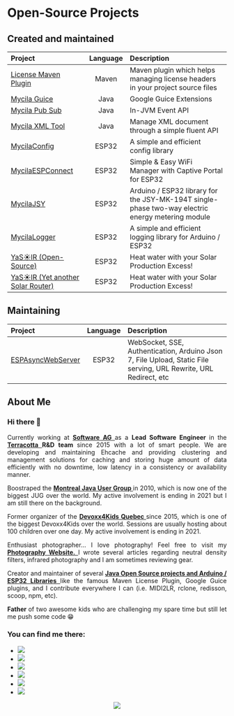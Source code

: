 # Open-Source Projects

## Created and maintained

| **Project**                                                                   | **Language** | **Description**                                                                                  |
| :---------------------------------------------------------------------------- | :----------: | :----------------------------------------------------------------------------------------------- |
| [License Maven Plugin](https://github.com/mathieucarbou/license-maven-plugin) |    Maven     | Maven plugin which helps managing license headers in your project source files                   |
| [Mycila Guice](https://github.com/mathieucarbou/guice)                        |     Java     | Google Guice Extensions                                                                          |
| [Mycila Pub Sub](https://github.com/mathieucarbou/pubsub)                     |     Java     | In-JVM Event API                                                                                 |
| [Mycila XML Tool](https://github.com/mathieucarbou/xmltool)                   |     Java     | Manage XML document through a simple fluent API                                                  |
| [MycilaConfig](https://github.com/mathieucarbou/MycilaConfig)                 |    ESP32     | A simple and efficient config library                                                            |
| [MycilaESPConnect](https://github.com/mathieucarbou/MycilaESPConnect)         |    ESP32     | Simple & Easy WiFi Manager with Captive Portal for ESP32                                         |
| [MycilaJSY](https://github.com/mathieucarbou/MycilaJSY)                       |    ESP32     | Arduino / ESP32 library for the JSY-MK-194T single-phase two-way electric energy metering module |
| [MycilaLogger](https://github.com/mathieucarbou/MycilaLogger)                 |    ESP32     | A simple and efficient logging library for Arduino / ESP32                                       |
| [YaS☀️lR (Open-Source)](https://github.com/mathieucarbou/YaSolR-OSS)          |    ESP32     | Heat water with your Solar Production Excess!                                                    |
| [YaS☀️lR (Yet another Solar Router)](https://yasolr.carbou.me)                |    ESP32     | Heat water with your Solar Production Excess!                                                    |

## Maintaining

| **Project**                             | **Language** | **Description**                                                                                                  |
| :-------------------------------------- | :----------: | :--------------------------------------------------------------------------------------------------------------- |
| [ESPAsyncWebServer](https://github.com/mathieucarbou/ESPAsyncWebServer) |    ESP32     | WebSocket, SSE, Authentication, Arduino Json 7, File Upload, Static File serving, URL Rewrite, URL Redirect, etc |

## About Me

<h3 align="justify">
	Hi there&nbsp;👋
</h3>

<p align="justify">
	Currently working at
	<strong>
		<a href="https://github.com/SoftwareAG">
			Software AG
		</a>
	</strong>
	as a
	<strong>
		Lead Software Engineer
	</strong>
	in the
	<strong>
		<a href="https://github.com/Terracotta-OSS">
			Terracotta
		</a>
		R&amp;D team
	</strong>
	since 2015 with a lot of smart people. We are developing and maintaining Ehcache and providing clustering and
	management solutions for caching and storing huge amount of data efficiently with no downtime, low latency in a
	consistency or availability manner.
</p>

<p align="justify">
	Boostraped the
	<strong>
		<a href="https://www.montreal-jug.org/">
			Montreal Java User Group
		</a>
	</strong>
	in 2010, which is now one of the biggest JUG over the world. My active involvement is ending in 2021 but I am still
	there on the background.
</p>

<p align="justify">
	Former organizer of the
	<strong>
		<a href="http://www.devoxx4kids.org/quebec/">
			Devoxx4Kids Quebec
		</a>
	</strong>
	since 2015, which is one of the biggest Devoxx4Kids over the world. Sessions are usually hosting about 100 children
	over one day. My active involvement is ending in 2021.
</p>

<p align="justify">
	Enthusiast photographer... I love photography! Feel free to visit my
	<strong>
		<a href="https://www.mathieu.photography/">
			Photography Website.
		</a>
	</strong>
	I wrote several articles regarding neutral density filters, infrared photography and I am sometimes reviewing gear.
</p>

<p align="justify">
	Creator and maintainer of several
	<strong>
		<a href="https://oss.carbou.me/">
			Java Open Source projects and Arduino / ESP32 Libraries
		</a>
	</strong>
	like the famous Maven License Plugin, Google Guice plugins, and I contribute everywhere I can (i.e. MIDI2LR, rclone,
	redisson, scoop, npm, etc).
</p>

<p align="justify">
	<strong>
		Father
	</strong>
	of two awesome kids who are challenging my spare time but still let me push some code&nbsp;😁
</p>

<h3 align="justify">
	You can find me there:
</h3>
<ul align="justify">
	<li>
		<a href="https://github.com/mathieucarbou/" target="_blank">
			<img
				src="https://img.shields.io/badge/github-mathieucarbou-211F1F?logo=github&amp;logoColor=white&amp;style=flat-square" />
		</a>
	</li>
	<li>
		<a href="https://oss.carbou.me" target="_blank">
			<img src="https://img.shields.io/badge/github-oss-211F1F?logo=github&amp;logoColor=white&amp;style=flat-square" />
		</a>
	</li>
	<li>
		<a href="https://www.linkedin.com/in/mathieucarbou/" target="_blank">
			<img src="https://img.shields.io/badge/linkedin-mathieucarbou-0072B1?logo=linkedin&amp;style=flat-square" />
		</a>
	</li>
	<li>
		<a href="https://mathieu.carbou.me/" target="_blank">
			<img
				src="https://img.shields.io/badge/tumblr-mathieu.carbou.me-314d69?logo=tumblr&amp;logoColor=white&amp;style=flat-square" />
		</a>
	</li>
	<li>
		<a href="https://www.mathieu.photography/" target="_blank">
			<img
				src="https://img.shields.io/badge/website-mathieu.photography-1BC?logo=react&amp;logoColor=white&amp;style=flat-square" />
		</a>
	</li>
	<li>
		<a href="https://www.flickr.com/photos/mathieucarbou/" target="_blank">
			<img src="https://img.shields.io/badge/flickr-mathieucarbou-ff69b4?logo=flickr&amp;style=flat-square" />
		</a>
	</li>
</ul>

<p align="center">
	<a href="https://github.com/mathieucarbou/">
		<img
			src="https://github-readme-stats.vercel.app/api?username=mathieucarbou&amp;show_icons=true&amp;theme=dark#gh-dark-mode-only&amp;count_private=true&amp;include_all_commits=true" />
	</a>
</p>
